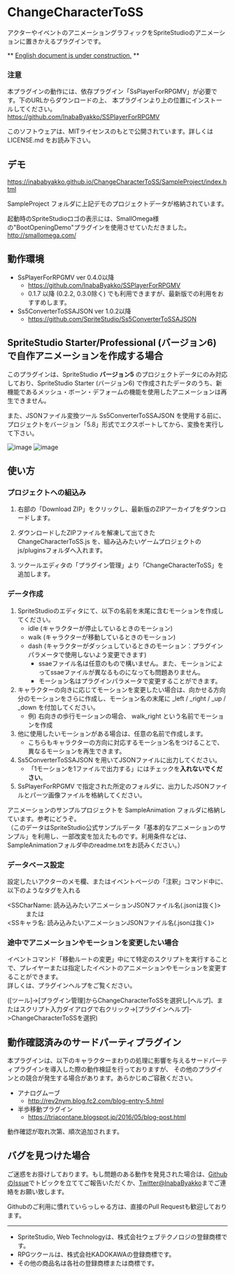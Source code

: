 # ChangeCharacterToSS

アクターやイベントのアニメーショングラフィックをSpriteStudioのアニメーションに置きかえるプラグインです。  

\*\* [English document is under construction.](#) \*\*

### 注意
本プラグインの動作には、依存プラグイン「SsPlayerForRPGMV」が必要です。下のURLからダウンロードの上、
本プラグインより上の位置にインストールしてください。  
https://github.com/InabaByakko/SSPlayerForRPGMV

このソフトウェアは、MITライセンスのもとで公開されています。詳しくは LICENSE.md をお読み下さい。  

## デモ

https://inababyakko.github.io/ChangeCharacterToSS/SampleProject/index.html

SampleProject フォルダに上記デモのプロジェクトデータが格納されています。

起動時のSpriteStudioロゴの表示には、SmallOmega様の"BootOpeningDemo"プラグインを使用させていただきました。  
http://smallomega.com/

## 動作環境

* SsPlayerForRPGMV ver 0.4.0以降
    * https://github.com/InabaByakko/SSPlayerForRPGMV
    * 0.1.7 以降 (0.2.2, 0.3.0除く) でも利用できますが、最新版での利用をおすすめします。
* Ss5ConverterToSSAJSON ver 1.0.2以降
    * https://github.com/SpriteStudio/Ss5ConverterToSSAJSON

## SpriteStudio Starter/Professional (バージョン6) で自作アニメーションを作成する場合

このプラグインは、SpriteStudio **バージョン5** のプロジェクトデータにのみ対応しており、SpriteStudio Starter (バージョン6) で作成されたデータのうち、新機能であるメッシュ・ボーン・デフォームの機能を使用したアニメーションは再生できません。

また、JSONファイル変換ツール Ss5ConverterToSSAJSON を使用する前に、プロジェクトをバージョン「5.8」形式でエクスポートしてから、変換を実行して下さい。

![image](https://user-images.githubusercontent.com/3094590/94986114-ec24cc80-0596-11eb-8373-ccf73cf041b3.png)
![image](https://user-images.githubusercontent.com/3094590/94986118-f050ea00-0596-11eb-979b-b3c9e76fc376.png)

## 使い方

### プロジェクトへの組込み

1. 右部の「Download ZIP」をクリックし、最新版のZIPアーカイブをダウンロードします。   
  
1. ダウンロードしたZIPファイルを解凍して出てきた ChangeCharacterToSS.js を、組み込みたいゲームプロジェクトのjs/pluginsフォルダへ入れます。  

1. ツクールエディタの「プラグイン管理」より「ChangeCharacterToSS」を追加します。  


### データ作成

1. SpriteStudioのエディタにて、以下の名前を末尾に含むモーションを作成してください。  
    - idle (キャラクターが停止しているときのモーション)
    - walk (キャラクターが移動しているときのモーション)
    - dash (キャラクターがダッシュしているときのモーション：プラグインパラメータで使用しないよう変更できます)
        - ssaeファイル名は任意のもので構いません。また、モーションによってssaeファイルが異なるものになっても問題ありません。
        - モーション名はプラグインパラメータで変更することができます。
1. キャラクターの向きに応じてモーションを変更したい場合は、向かせる方向分のモーションをさらに作成し、モーション名の末尾に _left / _right / _up / _down を付加してください。  
    - 例) 右向きの歩行モーションの場合、 walk_right という名前でモーションを作成
1. 他に使用したいモーションがある場合は、任意の名前で作成します。
    - こちらもキャラクターの方向に対応するモーション名をつけることで、異なるモーションを再生できます。
1. Ss5ConverterToSSAJSON を用いてJSONファイルに出力してください。  
    - 「1モーションを1ファイルで出力する」にはチェックを**入れないでください**。
1. SsPlayerForRPGMV で指定された所定のフォルダに、出力したJSONファイルとパーツ画像ファイルを格納してください。

アニメーションのサンプルプロジェクトを SampleAnimation フォルダに格納しています。参考にどうぞ。  
（このデータはSpriteStudio公式サンプルデータ「基本的なアニメーションのサンプル」を利用し、一部改変を加えたものです。利用条件などは、SampleAnimationフォルダ中のreadme.txtをお読みください。）

### データベース設定

設定したいアクターのメモ欄、またはイベントページの「注釈」コマンド中に、以下のようなタグを入れる

<SSCharName: 読み込みたいアニメーションJSONファイル名(.jsonは抜く)>  
　　　または  
<SSキャラ名: 読み込みたいアニメーションJSONファイル名(.jsonは抜く)>

### 途中でアニメーションやモーションを変更したい場合

イベントコマンド「移動ルートの変更」中にて特定のスクリプトを実行することで、プレイヤーまたは指定したイベントのアニメーションやモーションを変更することができます。  
詳しくは、プラグインヘルプをご覧ください。

([ツール]->[プラグイン管理]からChangeCharacterToSSを選択し[ヘルプ]、またはスクリプト入力ダイアログで右クリック->[プラグインヘルプ]->ChangeCharacterToSSを選択)

## 動作確認済みのサードパーティプラグイン
本プラグインは、以下のキャラクターまわりの処理に影響を与えるサードパーティプラグインを導入した際の動作検証を行っておりますが、
その他のプラグインとの競合が発生する場合があります。あらかじめご容赦ください。

* アナログムーブ
    - http://rev2nym.blog.fc2.com/blog-entry-5.html
* 半歩移動プラグイン
    - https://triacontane.blogspot.jp/2016/05/blog-post.html

動作確認が取れ次第、順次追加されます。
    
## バグを見つけた場合
 
ご迷惑をお掛けしております。もし問題のある動作を発見された場合は、[GithubのIssue](https://github.com/InabaByakko/ChangeCharacterToSS/issues)でトピックを立ててご報告いただくか、[Twitter@InabaByakko](https://twitter.com/InabaByakko)までご連絡をお願い致します。

Githubのご利用に慣れていらっしゃる方は、直接のPull Requestも歓迎しております。

---

- SpriteStudio, Web Technologyは、株式会社ウェブテクノロジの登録商標です。
- RPGツクールは、株式会社KADOKAWAの登録商標です。
- その他の商品名は各社の登録商標または商標です。
